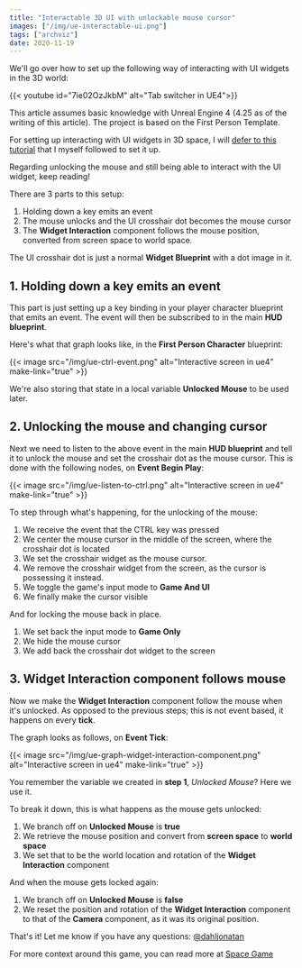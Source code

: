 ```yaml
---
title: "Interactable 3D UI with unlockable mouse cursor"
images: ["/img/ue-interactable-ui.png"]
tags: ["archviz"]
date: 2020-11-19
---
```


We'll go over how to set up the following way of interacting with UI widgets in the 3D world:

{{< youtube id="7ie02OzJkbM" alt="Tab switcher in UE4">}}

This article assumes basic knowledge with Unreal Engine 4 (4.25 as of the writing of this article). The project is based on the First Person Template.

For setting up interacting with UI widgets in 3D space, I will [defer to this tutorial](https://www.youtube.com/watch?v=_1zWWabWof0) that I myself followed to set it up.

Regarding unlocking the mouse and still being able to interact with the UI widget, keep reading!

There are 3 parts to this setup:

1. Holding down a key emits an event
1. The mouse unlocks and the UI crosshair dot becomes the mouse cursor
1. The **Widget Interaction** component follows the mouse position, converted from screen space to world space.

The UI crosshair dot is just a normal **Widget Blueprint** with a dot image in it.

## 1. Holding down a key emits an event

This part is just setting up a key binding in your player character blueprint that emits an event. The event will then be subscribed to in the main **HUD blueprint**.

Here's what that graph looks like, in the **First Person Character** blueprint:

{{< image src="/img/ue-ctrl-event.png" alt="Interactive screen in ue4" make-link="true" >}}

We're also storing that state in a local variable **Unlocked Mouse** to be used later.

## 2. Unlocking the mouse and changing cursor

Next we need to listen to the above event in the main **HUD blueprint** and tell it to unlock the mouse and set the crosshair dot as the mouse cursor. This is done with the following nodes, on **Event Begin Play**:

{{< image src="/img/ue-listen-to-ctrl.png" alt="Interactive screen in ue4" make-link="true" >}}

To step through what's happening, for the unlocking of the mouse:

1. We receive the event that the CTRL key was pressed
1. We center the mouse cursor in the middle of the screen, where the crosshair dot is located
1. We set the crosshair widget as the mouse cursor.
1. We remove the crosshair widget from the screen, as the cursor is possessing it instead.
1. We toggle the game's input mode to **Game And UI**
1. We finally make the cursor visible

And for locking the mouse back in place.

1. We set back the input mode to **Game Only**
1. We hide the mouse cursor
1. We add back the crosshair dot widget to the screen

## 3. Widget Interaction component follows mouse

Now we make the **Widget Interaction** component follow the mouse when it's unlocked. As opposed to the previous steps; this is not event based, it happens on every **tick**.

The graph looks as follows, on **Event Tick**:

{{< image src="/img/ue-graph-widget-interaction-component.png" alt="Interactive screen in ue4" make-link="true" >}}

You remember the variable we created in **step 1**, *Unlocked Mouse*? Here we use it.

To break it down, this is what happens as the mouse gets unlocked:

1. We branch off on **Unlocked Mouse** is **true**
1. We retrieve the mouse position and convert from **screen space** to **world space**
1. We set that to be the world location and rotation of the **Widget Interaction** component

And when the mouse gets locked again:

1. We branch off on **Unlocked Mouse** is **false**
1. We reset the position and rotation of the **Widget Interaction** component to that of the **Camera** component, as it was its original position.

That's it! Let me know if you have any questions: [@dahljonatan](https://twitter.com/dahljonatan)

For more context around this game, you can read more at [Space Game](/b/space-game/)
